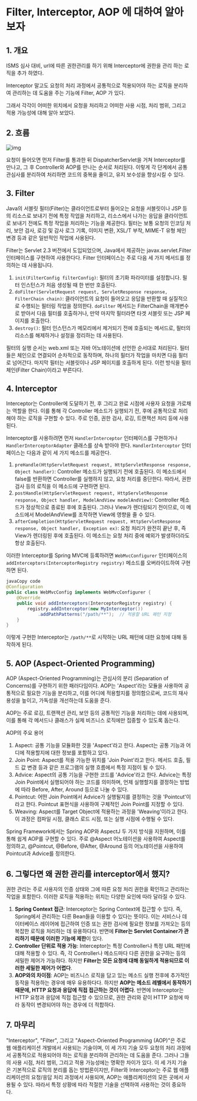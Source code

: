 # Filter, Interceptor, AOP 에 대하여 알아보자

## 1. 개요

ISMS 심사 대비, url에 따른 권한관리를 하기 위해 Interceptor에 권한을 관리 하는 로직을 추가 하였다.

Interceptor 말고도 요청의 처리 과정에서 공통적으로 적용되어야 하는 로직을 분리하여 관리하는 데 도움을 주는 기능에 Filter, AOP 가 있다.

그래서 각각이 어떠한 위치에서 요청을 처리하고 어떠한 사용 시점, 처리 범위, 그리고 적용 가능성에 대해 알아 보았다.



## 2. 흐름

![img](https://t1.daumcdn.net/cfile/tistory/9983FB455BB4E5D30C)

요청이 들어오면 먼저 Filter를 통과한 뒤 DispatcherServlet을 거쳐 Interceptor를 만나고, 그 후 Controller와 AOP를 만나는 순서로 처리된다. 
이렇게 각 단계에서 공통 관심사를 분리하여 처리하면 코드의 중복을 줄이고, 유지 보수성을 향상시킬 수 있다.



## 3. Filter

Java의 서블릿 필터(Filter)는 클라이언트로부터 들어오는 요청을 서블릿이나 JSP 등의 리소스로 보내기 전에 특정 작업을 처리하고, 리소스에서 나가는 응답을 클라이언트로 보내기 전에도 특정 작업을 처리하는 기능을 제공한다. 필터는 보통 요청의 인코딩 처리, 보안 검사, 로깅 및 감사 로그 기록, 이미지 변환, XSL/T 부착, MIME-T 유형 체인 변경 등과 같은 일반적인 작업에 사용된다.

Filter는 Servlet 2.3 버전에서 도입되었으며, Java에서 제공하는 javax.servlet.Filter 인터페이스를 구현하여 사용한다다. 
Filter 인터페이스는 주로 다음 세 가지 메서드를 정의하는 데 사용됩니다.

1. `init(FilterConfig filterConfig)`: 필터의 초기화 파라미터를 설정합니다. 필터 인스턴스가 처음 생성될 때 한 번만 호출된다.
2. `doFilter(ServletRequest request, ServletResponse response, FilterChain chain)`: 클라이언트의 요청이 들어오고 응답을 반환할 때 실질적으로 수행되는 필터링 작업을 정의한다. 
   `doFilter` 메서드는 FilterChain을 매개변수로 받아서 다음 필터를 호출하거나, 만약 마지막 필터라면 타겟 서블릿 또는 JSP 페이지를 호출한다.
3. `destroy()`: 필터 인스턴스가 메모리에서 제거되기 전에 호출되는 메서드로, 필터의 리소스를 해제하거나 설정을 정리하는 데 사용된다.

필터의 실행 순서는 web.xml 또는 자바 어노테이션에 선언한 순서대로 처리된다. 필터들은 체인으로 연결되어 순차적으로 동작하며, 하나의 필터가 작업을 마치면 다음 필터로 넘어간다. 마지막 필터는 서블릿이나 JSP 페이지를 호출하게 된다. 이런 방식을 필터 체인(Filter Chain)이라고 부른다다.



## 4. Interceptor

Interceptor는 Controller에 도달하기 전, 후 그리고 완료 시점에 사용자 요청을 가로채는 역할을 한다. 이를 통해 각 Controller 메소드가 실행되기 전, 후에 공통적으로 처리해야 하는 로직을 구현할 수 있다. 주로 인증, 권한 검사, 로깅, 트랜잭션 처리 등에 사용된다.

Interceptor를 사용하려면 먼저 `HandlerInterceptor` 인터페이스를 구현하거나 `HandlerInterceptorAdapter` 클래스를 상속 받아야 한다. `HandlerInterceptor` 인터페이스는 다음과 같이 세 가지 메소드를 제공한다.

1. `preHandle(HttpServletRequest request, HttpServletResponse response, Object handler)`: Controller 메소드가 실행되기 전에 호출된다. 이 메소드에서 false를 반환하면 Controller를 실행하지 않고, 요청 처리를 중단한다. 따라서, 권한 검사 등의 로직을 이 메소드에 구현하면 된다.
2. `postHandle(HttpServletRequest request, HttpServletResponse response, Object handler, ModelAndView modelAndView)`: Controller 메소드가 정상적으로 종료된 후에 호출된다. 그러나 View가 렌더링되기 전이므로, 이 메소드에서 ModelAndView를 조작하면 View에 영향을 줄 수 있다.
3. `afterCompletion(HttpServletRequest request, HttpServletResponse response, Object handler, Exception ex)`: 요청 처리가 완전히 끝난 후, 즉 View가 렌더링된 후에 호출된다. 이 메소드는 요청 처리 중에 예외가 발생하더라도 항상 호출된다.

이러한 Interceptor를 Spring MVC에 등록하려면 `WebMvcConfigurer` 인터페이스의 `addInterceptors(InterceptorRegistry registry)` 메소드를 오버라이드하여 구현하면 된다.

```java
javaCopy code
@Configuration
public class WebMvcConfig implements WebMvcConfigurer {
    @Override
    public void addInterceptors(InterceptorRegistry registry) {
        registry.addInterceptor(new MyInterceptor())
            .addPathPatterns("/path/**");  // 적용할 URL 패턴 지정
    }
}
```

이렇게 구현한 Interceptor는 `/path/**`로 시작하는 URL 패턴에 대한 요청에 대해 동작하게 된다.



## 5. AOP (Aspect-Oriented Programming)

AOP (Aspect-Oriented Programming)는 관심사의 분리 (Separation of Concerns)를 구현하기 위한 패러다임이다. AOP는 'Aspect'라는 모듈을 사용하여 공통적으로 필요한 기능을 분리하고, 이를 어디에 적용할지를 정의함으로써, 코드의 재사용성을 높이고, 가독성을 개선하는데 도움을 준다.

AOP는 주로 로깅, 트랜잭션 관리, 보안 등의 공통적인 기능을 처리하는 데에 사용되며, 이를 통해 각 메서드나 클래스가 실제 비즈니스 로직에만 집중할 수 있도록 돕는다.

AOP의 주요 용어

1. Aspect: 공통 기능을 모듈화한 것을 'Aspect'라고 한다. Aspect는 공통 기능과 어디에 적용할지에 대한 정보를 포함하고 있다.
2. Join Point: Aspect를 적용 가능한 위치를 'Join Point'라고 한다. 메서드 호출, 필드 값 변경 등과 같은 프로그램의 실행 흐름에서 특정 지점이 될 수 있다.
3. Advice: Aspect의 공통 기능을 구현한 코드를 'Advice'라고 한다. Advice는 특정 Join Point에서 실행되어야 하는 코드를 의미하며, 언제 실행할지를 결정하는 방법에 따라 Before, After, Around 등으로 나눌 수 있다.
4. Pointcut: 어떤 Join Point에서 Advice가 실행될지를 결정하는 것을 'Pointcut'이라고 한다. Pointcut 표현식을 사용하여 구체적인 Join Point를 지정할 수 있다.
5. Weaving: Aspect를 Target Object에 적용하는 과정을 'Weaving'이라고 한다. 이 과정은 컴파일 시점, 클래스 로드 시점, 또는 실행 시점에 수행될 수 있다.

Spring Framework에서는 Spring AOP와 AspectJ 두 가지 방식을 지원하며, 이를 통해 쉽게 AOP를 구현할 수 있다. 주로 @Aspect 어노테이션을 사용하여 Aspect를 정의하고, @Pointcut, @Before, @After, @Around 등의 어노테이션을 사용하여 Pointcut과 Advice를 정의한다.



## 6. 그렇다면 왜 권한 관리를 interceptor에서 했지?

권한 관리는 주로 사용자의 인증 상태와 그에 따른 요청 처리 권한을 확인하고 관리하는 작업을 포함한다. 이러한 로직을 적용하는 위치는 다양한 요인에 따라 달라질 수 있다. 

1. **Spring Context 접근**: Interceptor는 Spring Context에 접근할 수 있다. 즉, Spring에서 관리하는 다른 Bean들을 이용할 수 있다는 뜻이다. 이는 서비스나 데이터베이스 레이어에 접근하여 인증 또는 권한 검사에 필요한 정보를 가져오는 등의 복잡한 로직을 처리하는 데 유용하다다. 반면에 **Filter는 Servlet Container가 관리하기 때문에 이러한 기능에 제한**이 있다.
2. **Controller 단위로 적용 가능**: Interceptor는 특정 Controller나 특정 URL 패턴에 대해 적용할 수 있다. 즉, 각 Controller나 메소드마다 다른 권한을 요구하는 등의 세밀한 제어가 가능하다. 하지만 **Filter는 모든 요청에 대해 동일하게 적용되므로 이러한 세밀한 제어가 어렵다**.
3. **AOP와의 차이점**: AOP는 비즈니스 로직을 담고 있는 메소드 실행 전후에 추가적인 동작을 적용하는 경우에 매우 유용하다다. 하지만 **AOP는 메소드 레벨에서 동작하기 때문에, HTTP 요청과 응답에 직접 접근하는 것이 어렵다**. 반면에 Interceptor는 HTTP 요청과 응답에 직접 접근할 수 있으므로, 권한 관리와 같이 HTTP 요청에 따라 동작이 변경되어야 하는 경우에 더 적합하다.

## 7. 마무리

"Interceptor", "Filter", 그리고 "Aspect-Oriented Programming (AOP)"은 주로 웹 애플리케이션 개발에서 사용되는 기술이며, 이 세 가지 기술 모두 요청의 처리 과정에서 공통적으로 적용되어야 하는 로직을 분리하여 관리하는 데 도움을 준다. 
그러나 그들의 사용 시점, 처리 범위, 그리고 적용 가능성에는 명확한 차이가 있다.
이 세 가지 기술은 기본적으로 로직의 분리를 돕는 방법론이지만, Filter와 Interceptor는 주로 웹 애플리케이션의 요청/응답 처리 과정에서 사용되며, AOP는 애플리케이션의 모든 곳에서 사용될 수 있다. 따라서 특정 상황에 따라 적절한 기술을 선택하여 사용하는 것이 중요하다.
